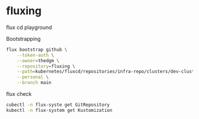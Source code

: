 # fluxing
flux cd playground

Bootstrapping
```bash
flux bootstrap github \
    --token-auth \
    --owner=thedgm \
    --repository=fluxing \
    --path=kubernetes/fluxcd/repositories/infra-repo/clusters/dev-cluster \
    --personal \
    --branch main
```
flux check
```bash
cubectl -n flux-syste get GitRepository
kubectl -n flux-system get Kustomization
```